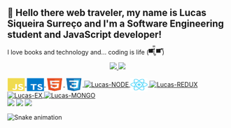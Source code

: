 ## 👋 Hello there web traveler, my name is Lucas Siqueira Surreço and I'm a Software Engineering student and JavaScript developer!
I love books and technology and... coding is life  (▀̿̿Ĺ̯̿▀̿ ̿)
<div align="center">
  <a href="https://github.com/LucasSiqueiraSurreco">
  <img height="180em" src="https://github-readme-stats.vercel.app/api?username=LucasSiqueiraSurreco&show_icons=false&theme=great-gatsby&include_all_commits=true&count_private=true"/>
  <img height="180em" src="https://github-readme-stats.vercel.app/api/top-langs/?username=LucasSiqueiraSurreco&layout=compact&langs_count=7&theme=great-gatsby"/>
</div>
<div style="display: inline_block"><br>
  <img align="center" alt="Lucas-Js" height="30" width="40" src="https://raw.githubusercontent.com/devicons/devicon/master/icons/javascript/javascript-plain.svg">
  <img align="center" alt="Lucas-Ts" height="30" width="40" src="https://raw.githubusercontent.com/devicons/devicon/master/icons/typescript/typescript-plain.svg">
  <img align="center" alt="Lucas-HTML" height="30" width="40" src="https://raw.githubusercontent.com/devicons/devicon/master/icons/html5/html5-original.svg">
  <img align="center" alt="Lucas-CSS" height="30" width="40" src="https://raw.githubusercontent.com/devicons/devicon/master/icons/css3/css3-original.svg">
  <img align="center" alt="Lucas-NODE" height="30" width="40" src="https://cdn.jsdelivr.net/gh/devicons/devicon/icons/nodejs/nodejs-original.svg">
  <img align="center" alt="Lucas-React" height="30" width="40" src="https://raw.githubusercontent.com/devicons/devicon/master/icons/react/react-original.svg">
  <img align="center" alt="Lucas-REDUX" height="30" width="40" src="https://cdn.jsdelivr.net/gh/devicons/devicon/icons/redux/redux-original.svg">
  <img align="center" alt="Lucas-EX" height="30" width="40" src="https://cdn.jsdelivr.net/gh/devicons/devicon/icons/express/express-original.svg">
  <img align="center" alt="Lucas-MONGO" height="30" width="40" src="https://cdn.jsdelivr.net/gh/devicons/devicon/icons/mongodb/mongodb-original.svg">
  </div>
  
 <div> 
  <a href="https://instagram.com/lucassiqueira.pt/" target="_blank"><img src="https://img.shields.io/badge/-Instagram-%23E4405F?style=for-the-badge&logo=instagram&logoColor=white" target="_blank"></a>
   <a href = "mailto:lucassiqueirasurr98@gmail.com"><img src="https://img.shields.io/badge/-Gmail-%23333?style=for-the-badge&logo=gmail&logoColor=white" target="_blank"></a>
  <a href="https://www.linkedin.com/in/lucassiqueirasurreco" target="_blank"><img src="https://img.shields.io/badge/-LinkedIn-%230077B5?style=for-the-badge&logo=linkedin&logoColor=white" target="_blank"></a> 
 
  ![Snake animation](https://github.com/LucasSiqueiraSurreco/LucasSiqueiraSurreco/blob/output/github-contribution-grid-snake.svg)
 
</div>
  

